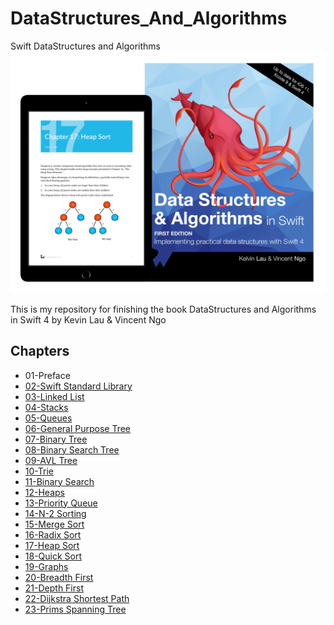# DataStructures_And_Algorithms
Swift DataStructures and Algorithms
![Data Structures & Algorithms in Swift Book](DataStructuresAndAlgorithmsInSwiftBook.png)

This is my repository for finishing the book DataStructures and Algorithms in Swift 4 by Kevin Lau & Vincent Ngo

## Chapters
- 01-Preface
- [02-Swift Standard Library](02-swift-standard-library/)
- [03-Linked List](03-linked-list/)
- [04-Stacks](04-stacks/)
- [05-Queues](05-queues/)
- [06-General Purpose Tree](06-general-purpose-tree/)
- [07-Binary Tree](07-binary-tree/)
- [08-Binary Search Tree](08-binary-search-tree/)
- [09-AVL Tree](09-avl-tree/)
- [10-Trie](10-trie/)
- [11-Binary Search](11-binary-search/)
- [12-Heaps](12-heaps/)
- [13-Priority Queue](13-priority-queue/)
- [14-N-2 Sorting](14-n-2-sorting/)
- [15-Merge Sort](15-merge-sort/)
- [16-Radix Sort](16-radix-sort/)
- [17-Heap Sort](17-heap-sort/)
- [18-Quick Sort](18-quick-sort/)
- [19-Graphs](19-graphs/)
- [20-Breadth First](20-breadth-first/)
- [21-Depth First](21-depth-first/)
- [22-Dijkstra Shortest Path](22-dijkstra-shortest-path/)
- [23-Prims Spanning Tree](23-prims-spanning-tree/)
